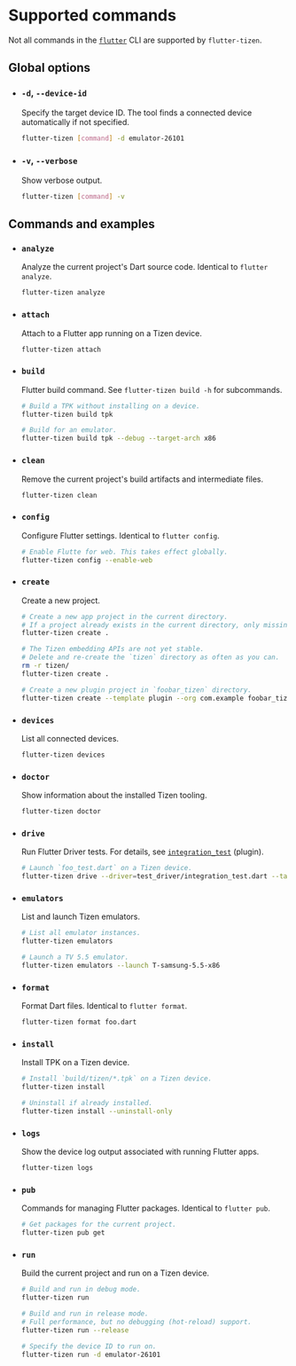 # Supported commands

Not all commands in the [`flutter`](https://flutter.dev/docs/reference/flutter-cli) CLI are supported by `flutter-tizen`.

## Global options

- ### `-d`, `--device-id`

  Specify the target device ID. The tool finds a connected device automatically if not specified.

  ```sh
  flutter-tizen [command] -d emulator-26101
  ```

- ### `-v`, `--verbose`

  Show verbose output.

  ```sh
  flutter-tizen [command] -v
  ```

## Commands and examples

- ### `analyze`

  Analyze the current project's Dart source code. Identical to `flutter analyze`.

  ```sh
  flutter-tizen analyze
  ```

- ### `attach`

  Attach to a Flutter app running on a Tizen device.

  ```sh
  flutter-tizen attach
  ```

- ### `build`

  Flutter build command. See `flutter-tizen build -h` for subcommands.

  ```sh
  # Build a TPK without installing on a device.
  flutter-tizen build tpk

  # Build for an emulator.
  flutter-tizen build tpk --debug --target-arch x86
  ```

- ### `clean`

  Remove the current project's build artifacts and intermediate files.

  ```sh
  flutter-tizen clean
  ```

- ### `config`

  Configure Flutter settings. Identical to `flutter config`.

  ```sh
  # Enable Flutte for web. This takes effect globally.
  flutter-tizen config --enable-web
  ```

- ### `create`

  Create a new project.

  ```sh
  # Create a new app project in the current directory.
  # If a project already exists in the current directory, only missing files are added.
  flutter-tizen create .

  # The Tizen embedding APIs are not yet stable.
  # Delete and re-create the `tizen` directory as often as you can.
  rm -r tizen/
  flutter-tizen create .

  # Create a new plugin project in `foobar_tizen` directory.
  flutter-tizen create --template plugin --org com.example foobar_tizen
  ```

- ### `devices`

  List all connected devices.

  ```sh
  flutter-tizen devices
  ```

- ### `doctor`

  Show information about the installed Tizen tooling.

  ```sh
  flutter-tizen doctor
  ```

- ### `drive`

  Run Flutter Driver tests. For details, see [`integration_test`](https://github.com/flutter/plugins/tree/master/packages/integration_test) (plugin).

  ```sh
  # Launch `foo_test.dart` on a Tizen device.
  flutter-tizen drive --driver=test_driver/integration_test.dart --target=integration_test/foo_test.dart
  ```

- ### `emulators`

  List and launch Tizen emulators.

  ```sh
  # List all emulator instances.
  flutter-tizen emulators

  # Launch a TV 5.5 emulator.
  flutter-tizen emulators --launch T-samsung-5.5-x86
  ```

- ### `format`

  Format Dart files. Identical to `flutter format`.

  ```sh
  flutter-tizen format foo.dart
  ```

- ### `install`

  Install TPK on a Tizen device.

  ```sh
  # Install `build/tizen/*.tpk` on a Tizen device.
  flutter-tizen install

  # Uninstall if already installed.
  flutter-tizen install --uninstall-only
  ```

- ### `logs`

  Show the device log output associated with running Flutter apps.

  ```sh
  flutter-tizen logs
  ```

- ### `pub`

  Commands for managing Flutter packages. Identical to `flutter pub`.

  ```sh
  # Get packages for the current project.
  flutter-tizen pub get
  ```

- ### `run`

  Build the current project and run on a Tizen device.

  ```sh
  # Build and run in debug mode.
  flutter-tizen run

  # Build and run in release mode.
  # Full performance, but no debugging (hot-reload) support.
  flutter-tizen run --release

  # Specify the device ID to run on.
  flutter-tizen run -d emulator-26101
  ```
